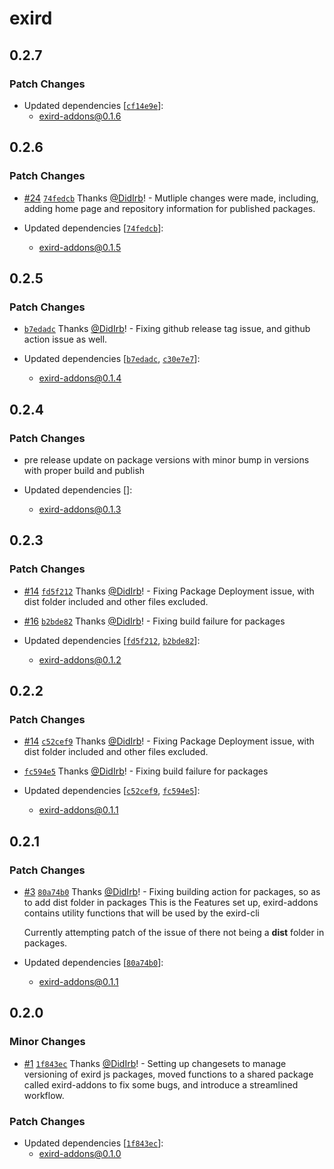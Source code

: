 # exird

## 0.2.7

### Patch Changes

- Updated dependencies [[`cf14e9e`](https://github.com/DidIrb/exirdjs/commit/cf14e9e57abfb90c87d224ae658be4006c52d5f8)]:
  - exird-addons@0.1.6

## 0.2.6

### Patch Changes

- [#24](https://github.com/DidIrb/exirdjs/pull/24) [`74fedcb`](https://github.com/DidIrb/exirdjs/commit/74fedcb4ceb0ae201c08cc7ebe515ef38b13695c) Thanks [@DidIrb](https://github.com/DidIrb)! - Mutliple changes were made, including, adding home page and repository information for published packages.

- Updated dependencies [[`74fedcb`](https://github.com/DidIrb/exirdjs/commit/74fedcb4ceb0ae201c08cc7ebe515ef38b13695c)]:
  - exird-addons@0.1.5

## 0.2.5

### Patch Changes

- [`b7edadc`](https://github.com/DidIrb/exirdjs/commit/b7edadcc5513742ca26742a75dd49e4357cda4b0) Thanks [@DidIrb](https://github.com/DidIrb)! - Fixing github release tag issue, and github action issue as well.

- Updated dependencies [[`b7edadc`](https://github.com/DidIrb/exirdjs/commit/b7edadcc5513742ca26742a75dd49e4357cda4b0), [`c30e7e7`](https://github.com/DidIrb/exirdjs/commit/c30e7e7b2f9e94052aa91478ef0fd442d661ebf1)]:
  - exird-addons@0.1.4

## 0.2.4

### Patch Changes

- pre release update on package versions with minor bump in versions with proper build and publish

- Updated dependencies []:
  - exird-addons@0.1.3

## 0.2.3

### Patch Changes

- [#14](https://github.com/DidIrb/exirdjs/pull/14) [`fd5f212`](https://github.com/DidIrb/exirdjs/commit/fd5f21287698a9b596d4a78289d83985391a3521) Thanks [@DidIrb](https://github.com/DidIrb)! - Fixing Package Deployment issue, with dist folder included and other files excluded.

- [#16](https://github.com/DidIrb/exirdjs/pull/16) [`b2bde82`](https://github.com/DidIrb/exirdjs/commit/b2bde82a732e11c36d80e9a2449b75e89cd49c74) Thanks [@DidIrb](https://github.com/DidIrb)! - Fixing build failure for packages

- Updated dependencies [[`fd5f212`](https://github.com/DidIrb/exirdjs/commit/fd5f21287698a9b596d4a78289d83985391a3521), [`b2bde82`](https://github.com/DidIrb/exirdjs/commit/b2bde82a732e11c36d80e9a2449b75e89cd49c74)]:
  - exird-addons@0.1.2

## 0.2.2

### Patch Changes

- [#14](https://github.com/DidIrb/exirdjs/pull/14) [`c52cef9`](https://github.com/DidIrb/exirdjs/commit/c52cef91ebc232934e01de34e327a50ebb3e4ae4) Thanks [@DidIrb](https://github.com/DidIrb)! - Fixing Package Deployment issue, with dist folder included and other files excluded.

- [`fc594e5`](https://github.com/DidIrb/exirdjs/commit/fc594e555e222c34064fdbbe1e0aa43d65ac002d) Thanks [@DidIrb](https://github.com/DidIrb)! - Fixing build failure for packages

- Updated dependencies [[`c52cef9`](https://github.com/DidIrb/exirdjs/commit/c52cef91ebc232934e01de34e327a50ebb3e4ae4), [`fc594e5`](https://github.com/DidIrb/exirdjs/commit/fc594e555e222c34064fdbbe1e0aa43d65ac002d)]:
  - exird-addons@0.1.1

## 0.2.1

### Patch Changes

- [#3](https://github.com/DidIrb/exirdjs/pull/3) [`80a74b0`](https://github.com/DidIrb/exirdjs/commit/80a74b05b61318eca34ec2335efb77d1460cb5a2) Thanks [@DidIrb](https://github.com/DidIrb)! - Fixing building action for packages, so as to add dist folder in packages
  This is the Features set up, exird-addons contains utility functions that will be used by the exird-cli

  Currently attempting patch of the issue of there not being a **dist** folder in packages.

- Updated dependencies [[`80a74b0`](https://github.com/DidIrb/exirdjs/commit/80a74b05b61318eca34ec2335efb77d1460cb5a2)]:
  - exird-addons@0.1.1

## 0.2.0

### Minor Changes

- [#1](https://github.com/DidIrb/exirdjs/pull/1) [`1f843ec`](https://github.com/DidIrb/exirdjs/commit/1f843eccc94675f59d7a47e133c7208f68c41717) Thanks [@DidIrb](https://github.com/DidIrb)! - Setting up changesets to manage versioning of exird js packages, moved functions to a shared package called exird-addons to fix some bugs, and introduce a streamlined workflow.

### Patch Changes

- Updated dependencies [[`1f843ec`](https://github.com/DidIrb/exirdjs/commit/1f843eccc94675f59d7a47e133c7208f68c41717)]:
  - exird-addons@0.1.0
